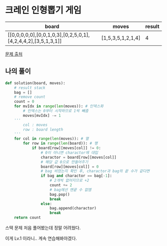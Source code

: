 # 크레인 인형뽑기 게임

| board | moves | result |
| --- | --- | --- |
| [[0,0,0,0,0],[0,0,1,0,3],[0,2,5,0,1],[4,2,4,4,2],[3,5,1,3,1]] | [1,5,3,5,1,2,1,4] | 4 |

[문제 출처](https://school.programmers.co.kr/learn/courses/30/lessons/64061)

## 나의 풀이
```python
def solution(board, moves):
    # result stack
    bag = []
    # remove count
    count = 0
    for mvIdx in range(len(moves)): # 인덱스화
        # 인덱스는 0부터 시작하므로 1씩 빼줌
        moves[mvIdx] -= 1
    '''
        col : moves
        row : board length
    '''
    for col in range(len(moves)): # 열
        for row in range(len(board)): # 행
            if board[row][moves[col]] != 0:
                # 0이 아니면 charactor에 대입
                charactor = board[row][moves[col]]
                # 해당 값 0으로 만들어주기
                board[row][moves[col]] = 0
                # bag 비었는지 확인 후, charactor과 bag의 끝 수가 같다면
                if bag and charactor == bag[-1]:
                    # 2개씩 없어지므로 +2
                    count += 2
                    # bag에선 맨끝 수 없앰
                    bag.pop()
                    break
                else:
                    bag.append(charactor)
                    break
    return count
```

스택 문제 처음 풀어봤는데 정말 어려웠다.

이게 Lv.1 이라니.. 계속 연습해봐야겠다.
